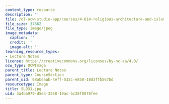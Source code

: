 ```yaml
---
content_type: resource
description: ''
file: /ol-ocw-studio-app/courses/4-614-religious-architecture-and-islamic-cultures-fall-2002/3a4ba979d5e4326810acbc28f8076fee_SLD31.jpg
file_size: 37662
file_type: image/jpeg
image_metadata:
  caption: ''
  credit: ''
  image-alt: ''
learning_resource_types:
- Lecture Notes
license: https://creativecommons.org/licenses/by-nc-sa/4.0/
ocw_type: OCWImage
parent_title: Lecture Notes
parent_type: CourseSection
parent_uid: 68abeaab-4eff-532c-e858-18d3ffb567bd
resourcetype: Image
title: SLD31.jpg
uid: 3a4ba979-d5e4-3268-10ac-bc28f8076fee
---
```

